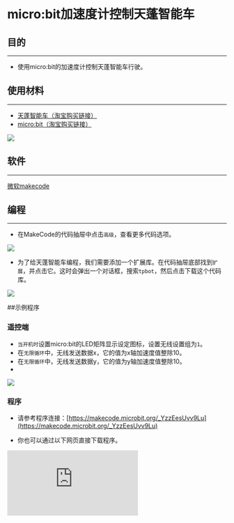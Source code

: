 ﻿---
sidebar_position: 2
sidebar_label: micro:bit加速度计控制天蓬智能车
---

# micro:bit加速度计控制天蓬智能车

## 目的
---
- 使用micro:bit的加速度计控制天蓬智能车行驶。

## 使用材料
---

- [天蓬智能车（淘宝购买链接）](https://item.taobao.com/item.htm?ft=t&id=627045784239)
- [micro:bit（淘宝购买链接）](https://item.taobao.com/item.htm?ft=t&id=562621059348)



![](https://wiki-media-ef.oss-cn-hongkong.aliyuncs.com//images/TPBot_tianpeng_case_01_01.png)





## 软件
---
[微软makecode](https://makecode.microbit.org/#)


## 编程
---


- 在MakeCode的代码抽屉中点击`高级`，查看更多代码选项。

![](https://wiki-media-ef.oss-cn-hongkong.aliyuncs.com//images/TPBot_tianpeng_case_01_02.png)

- 为了给天蓬智能车编程，我们需要添加一个扩展库。在代码抽屉底部找到`扩展`，并点击它。这时会弹出一个对话框，搜索`tpbot`，然后点击下载这个代码库。

![](https://wiki-media-ef.oss-cn-hongkong.aliyuncs.com//images/TPBot_tianpeng_case_01_03.png)

##示例程序
### 遥控端
- `当开机时`设置micro:bit的LED矩阵显示设定图标，设置无线设置组为`1`。
- 在`无限循环`中，无线发送数据x，它的值为x轴加速度值整除10。
- 在`无限循环`中，无线发送数据y，它的值为y轴加速度值整除10。
-
![](https://wiki-media-ef.oss-cn-hongkong.aliyuncs.com//images/TPBot_tianpeng_case_13_04.png)

### 程序
- 请参考程序连接：[https://makecode.microbit.org/_YzzEesUvv9Lu](https://makecode.microbit.org/_YzzEesUvv9Lu)

- 你也可以通过以下网页直接下载程序。

<div
    style={{
        position: 'relative',
        paddingBottom: '60%',
        overflow: 'hidden',
    }}
>
    <iframe
        src="https://makecode.microbit.org/_YzzEesUvv9Lu"
        frameborder="0"
        sandbox="allow-popups allow-forms allow-scripts allow-same-origin"
        style={{
            position: 'absolute',
            width: '100%',
            height: '100%',
        }}
    />
</div>


### 接收端
- `当开机时`设置micro:bit的LED矩阵显示设定图标，设置无线设置组为`1`。
- 当无线接收到数据积木块中插入两次判断语句，分别判断无线电接收值name是否为x或者y；
- 当无线电收到的name值为`x`时，为加速度计X轴数据，将value值保存到变量`x`；
- 当无线电收到的name值为`y`时，为加速度计Y轴数据，将value值保存到变量`y`；
- 在`无限循环`中，设置左轮速度为y+x，右轮速度为y-x。

![](https://wiki-media-ef.oss-cn-hongkong.aliyuncs.com//images/TPBot_tianpeng_case_13_05.png)

### 程序
- 请参考程序连接：[https://makecode.microbit.org/_9KTDucTv91Wc](https://makecode.microbit.org/_9KTDucTv91Wc)

- 你也可以通过以下网页直接下载程序。

<div
    style={{
        position: 'relative',
        paddingBottom: '60%',
        overflow: 'hidden',
    }}
>
    <iframe
        src="https://makecode.microbit.org/_9KTDucTv91Wc"
        frameborder="0"
        sandbox="allow-popups allow-forms allow-scripts allow-same-origin"
        style={{
            position: 'absolute',
            width: '100%',
            height: '100%',
        }}
    />
</div>
---
## 结论
---

- 开机时micro:bit的LED矩阵显示设定图案，通过调整遥控端的micro:bit的角度控制小车行驶轨迹。


## 思考
---


## 常见问题
---


## 相关阅读
---
